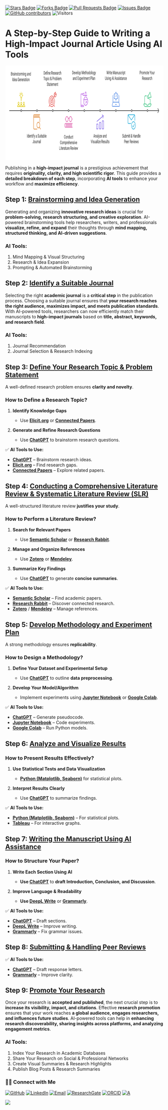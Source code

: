 <a href="https://github.com/drshahizan/short-course/stargazers"><img src="https://img.shields.io/github/stars/drshahizan/short-course" alt="Stars Badge"/></a>
<a href="https://github.com/drshahizan/short-course/network/members"><img src="https://img.shields.io/github/forks/drshahizan/short-course" alt="Forks Badge"/></a>
<a href="https://github.com/drshahizan/short-course/pulls"><img src="https://img.shields.io/github/issues-pr/drshahizan/short-course" alt="Pull Requests Badge"/></a>
<a href="https://github.com/drshahizan/short-course"><img src="https://img.shields.io/github/issues/drshahizan/short-course" alt="Issues Badge"/></a>
<a href="https://github.com/drshahizan/short-course/graphs/contributors"><img alt="GitHub contributors" src="https://img.shields.io/github/contributors/drshahizan/short-course?color=2b9348"></a>
![Visitors](https://api.visitorbadge.io/api/visitors?path=https%3A%2F%2Fgithub.com%2Fdrshahizan%2Fshort-course&labelColor=%23d9e3f0&countColor=%23697689&style=flat)

# A Step-by-Step Guide to Writing a High-Impact Journal Article Using AI Tools

<a href="https://github.com/drshahizan/short-course/blob/main/workshop/25AIwriting">
 <img src="article_ai.png" alt="Dr Shahizan AI tools"  height="300">
</a>

Publishing in a **high-impact journal** is a prestigious achievement that requires **originality, clarity, and high scientific rigor**. This guide provides a **detailed breakdown of each step**, incorporating **AI tools** to enhance your workflow and **maximize efficiency**.

## Step 1: [Brainstorming and Idea Generation](../brain)  

Generating and organizing **innovative research ideas** is crucial for **problem-solving, research structuring, and creative exploration**. AI-powered brainstorming tools help researchers, writers, and professionals **visualize, refine, and expand** their thoughts through **mind mapping, structured thinking, and AI-driven suggestions**.  

### AI Tools:
1. Mind Mapping & Visual Structuring
2. Research & Idea Expansion
3. Prompting & Automated Brainstorming

## Step 2: [Identify a Suitable Journal](../journal)  

Selecting the right **academic journal** is a **critical step** in the publication process. Choosing a suitable journal ensures that **your research reaches the right audience, maximizes impact, and meets publication standards**. With AI-powered tools, researchers can now efficiently match their manuscripts to **high-impact journals** based on **title, abstract, keywords, and research field**.  

### AI Tools:
1. Journal Recommendation
2. Journal Selection & Research Indexing

## Step 3: [Define Your Research Topic & Problem Statement](../research)    

A well-defined research problem ensures **clarity and novelty**.

### **How to Define a Research Topic?**
1. **Identify Knowledge Gaps**  
   - Use **[Elicit.org](https://elicit.org/)** or **[Connected Papers](https://www.connectedpapers.com/)**.

2. **Generate and Refine Research Questions**  
   - Use **[ChatGPT](https://openai.com/chatgpt/)** to brainstorm research questions.

✅ **AI Tools to Use:**
- **[ChatGPT](https://openai.com/chatgpt/)** – Brainstorm research ideas.
- **[Elicit.org](https://elicit.org/)** – Find research gaps.
- **[Connected Papers](https://www.connectedpapers.com/)** – Explore related papers.

## Step 4: [Conducting a Comprehensive Literature Review & Systematic Literature Review (SLR)](../lr)

A well-structured literature review **justifies your study**.

### **How to Perform a Literature Review?**
1. **Search for Relevant Papers**  
   - Use **[Semantic Scholar](https://www.semanticscholar.org/)** or **[Research Rabbit](https://www.researchrabbit.ai/)**.

2. **Manage and Organize References**  
   - Use **[Zotero](https://www.zotero.org/)** or **[Mendeley](https://www.mendeley.com/)**.

3. **Summarize Key Findings**  
   - Use **[ChatGPT](https://openai.com/chatgpt/)** to generate **concise summaries**.

✅ **AI Tools to Use:**
- **[Semantic Scholar](https://www.semanticscholar.org/)** – Find academic papers.
- **[Research Rabbit](https://www.researchrabbit.ai/)** – Discover connected research.
- **[Zotero](https://www.zotero.org/)** / **[Mendeley](https://www.mendeley.com/)** – Manage references.

## Step 5: [Develop Methodology and Experiment Plan](../methodology)

A strong methodology ensures **replicability**.

### **How to Design a Methodology?**
1. **Define Your Dataset and Experimental Setup**  
   - Use **[ChatGPT](https://openai.com/chatgpt/)** to outline **data preprocessing**.

2. **Develop Your Model/Algorithm**  
   - Implement experiments using **[Jupyter Notebook](https://jupyter.org/)** or **[Google Colab](https://colab.research.google.com/)**.

✅ **AI Tools to Use:**
- **[ChatGPT](https://openai.com/chatgpt/)** – Generate pseudocode.
- **[Jupyter Notebook](https://jupyter.org/)** – Code experiments.
- **[Google Colab](https://colab.research.google.com/)** – Run Python models.

## Step 6: [Analyze and Visualize Results](../analysis)

### **How to Present Results Effectively?**
1. **Use Statistical Tests and Data Visualization**  
   - **[Python (Matplotlib, Seaborn)](https://matplotlib.org/)** for statistical plots.

2. **Interpret Results Clearly**  
   - Use **[ChatGPT](https://openai.com/chatgpt/)** to summarize findings.

✅ **AI Tools to Use:**
- **[Python (Matplotlib, Seaborn)](https://matplotlib.org/)** – For statistical plots.
- **[Tableau](https://www.tableau.com/)** – For interactive graphs.

## Step 7: [Writing the Manuscript Using AI Assistance](../write)

### **How to Structure Your Paper?**
1. **Write Each Section Using AI**  
   - **Use [ChatGPT](https://openai.com/chatgpt/)** to **draft Introduction, Conclusion, and Discussion**.

2. **Improve Language & Readability**  
   - **Use [DeepL Write](https://www.deepl.com/write)** or **[Grammarly](https://www.grammarly.com/)**.

✅ **AI Tools to Use:**
- **[ChatGPT](https://openai.com/chatgpt/)** – Draft sections.
- **[DeepL Write](https://www.deepl.com/write)** – Improve writing.
- **[Grammarly](https://www.grammarly.com/)** – Fix grammar issues.

## Step 8: [Submitting & Handling Peer Reviews](../submit)

✅ **AI Tools to Use:**
- **[ChatGPT](https://openai.com/chatgpt/)** – Draft response letters.
- **[Grammarly](https://www.grammarly.com/)** – Improve clarity.

## Step 9: [Promote Your Research](../promote)
Once your research is **accepted and published**, the next crucial step is to **increase its visibility, impact, and citations**. Effective **research promotion** ensures that your work reaches **a global audience, engages researchers, and influences future studies**. AI-powered tools can help in **enhancing research discoverability, sharing insights across platforms, and analyzing engagement metrics**.  

### AI Tools:
1. Index Your Research in Academic Databases
2. Share Your Research on Social & Professional Networks
3. Create Visual Summaries & Research Highlights
4. Publish Blog Posts & Research Summaries

### 🙌🏻 Connect with Me
<p align="left">
    <a href="https://github.com/drshahizan" target="_blank"><img alt="GitHub" src="https://img.shields.io/badge/-@drshahizan-181717?style=flat-square&logo=GitHub&logoColor=white"></a>
    <a href="https://www.linkedin.com/in/drshahizan" target="_blank"><img alt="LinkedIn" src="https://img.shields.io/badge/-drshahizan-blue?style=flat-square&logo=Linkedin&logoColor=white&link=https://www.linkedin.com/in/drshahizan/"></a>
    <a href="mailto:shahizan@utm.my" target="_blank"><img alt="Email" src="https://img.shields.io/badge/-shahizan@utm.my-c14438?style=flat-square&logo=Gmail&logoColor=white&link=mailto:shahizan@utm.my.com"></a>
    <a href="https://www.researchgate.net/profile/Mohd-Othman-28" target="_blank"><img alt="ResearchGate" src="https://img.shields.io/badge/-ResearchGate-00CCBB?style=flat-square&logo=ResearchGate&logoColor=white"></a>
    <a href="https://orcid.org/0000-0003-4261-1873" target="_blank"><img alt="ORCID" src="https://img.shields.io/badge/-ORCID-A6CE39?style=flat-square&logo=ORCID&logoColor=white"></a> 
 <a href="https://visitorbadge.io/status?path=https%3A%2F%2Fgithub.com%2Fdrshahizan" target="_blank"><img alt="A" src="https://api.visitorbadge.io/api/visitors?path=https%3A%2F%2Fgithub.com%2Fdrshahizan&labelColor=%23697689&countColor=%23555555&style=plastic"></a>
 
![](https://hit.yhype.me/github/profile?user_id=81284918)
</p>

